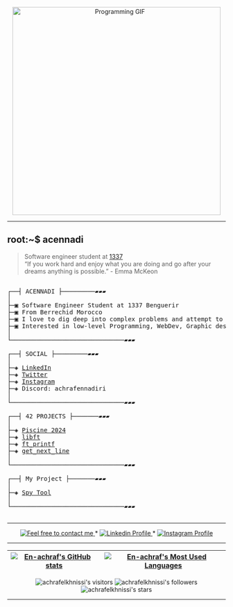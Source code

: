 <p align="center">
    <img src="https://media2.giphy.com/media/v1.Y2lkPTc5MGI3NjExbjFsZHpseGM5bTg1ejFvNmJtZ2x2N3B3NTRnNmVzYWVqcWVyMTVoMyZlcD12MV9pbnRlcm5hbF9naWZfYnlfaWQmY3Q9Zw/USV0ym3bVWQJJmNu3N/giphy.gif" alt="Programming GIF" width="480" />
</p>

---------------

## root:~$ acennadi
>  Software engineer student at [1337](https://1337.ma/en/) \
>  “If you work hard and enjoy what you are doing and go after your dreams anything is possible.” - Emma McKeon 


<pre>

┌──┤ ACENNADI ├─────────▰▰▰
│
├─▣ Software Engineer Student at 1337 Benguerir
├─▣ From Berrechid Morocco
├─▣ I love to dig deep into complex problems and attempt to find the simplest yet the most effecient solution.
├─▣ Interested in low-level Programming, WebDev, Graphic design.
│
└───────────────────────────────▰▰▰

┌──┤ SOCIAL ├─────────▰▰▰
│
├─◈ <a href="https://www.linkedin.com/in/achraf-ennadiri-57905a264/">LinkedIn</a>
├─◈ <a href="https://x.com/En_achraf1">Twitter</a>
├─◈ <a href="https://www.instagram.com/0ac_raf0/">Instagram</a>
├─◈ Discord: achrafennadiri
│
└───────────────────────────────▰▰▰

┌──┤ 42 PROJECTS ├───────▰▰▰
│
├─◈ <a href="https://github.com/En-achraf/C-Piscine">Piscine 2024</a>
├─◈ <a href="https://github.com/En-achraf/libft">libft</a>
├─◈ <a href="https://github.com/En-achraf/ft_printf">ft_printf</a>
├─◈ <a href="#">get_next_line</a>
│
└───────────────────────────────▰▰▰

┌──┤ My Project ├───────▰▰▰
│
├─◈ <a href="https://github.com/En-achraf/Spy-Tool">Spy Tool</a>
│
└───────────────────────────────▰▰▰
	
</pre>

--------------

<p align="center">
	<a href="mailto:achrafennadiri@gmail.com">
		<img alt="Feel free to contact me" src="https://img.shields.io/badge/-Ask_me_anything-blue?style=flat&logo=Gmail&logoColor=white&link=mailto:achrafennadiri@gmail.com&color=3d85c6" />
	</a>
	<span> * </span>
    <a href="https://www.linkedin.com/in/achraf-ennadiri-57905a264/">
        <img alt="Linkedin Profile" src="https://img.shields.io/badge/-Linkedin-0072b1?style=flat&logo=Linkedin&logoColor=white&link=https://www.linkedin.com/in/achraf-ennadiri"/>
    </a>
    <span> * </span>
    <a href="https://www.instagram.com/0ac_raf0/">
        <img alt="Instagram Profile" src="https://img.shields.io/badge/-Twitter-0072b1?style=flat&logo=Instagram&logoColor=white&link=https://www.instagram.com/0ac_raf0/&color=1DA1F2" />
    </a>
</p>

---------------

| [![En-achraf's GitHub stats](https://github-readme-stats.vercel.app/api?username=En-achraf&count_private=true&show_icons=true&hide=issues&hide_border=true&theme=jolly)](https://github.com/En-achraf?tab=repositories) | [![En-achraf's Most Used Languages](https://github-readme-stats.vercel.app/api/top-langs/?username=En-achraf&layout=compact&hide_border=true&theme=jolly)](https://github.com/En-achraf?tab=repositories) |
|:-:|:-:|

<p align="center">
	<img alt="achrafelkhnissi's visitors" src="https://komarev.com/ghpvc/?username=En-achraf&color=8c36db&style=flat&label=visitors" />
	<img alt="achrafelkhnissi's followers" src="https://img.shields.io/github/followers/En-achraf?color=blueviolet" />
	<img alt="achrafelkhnissi's stars" src="https://img.shields.io/github/stars/En-achraf?color=blueviolet" />
</p>

---------------
